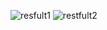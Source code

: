 ![resfult1](https://github.com/JorgeAAG/API_RESTful2/assets/151756124/d06173a5-0d83-444c-a04c-d3f7b48f6c27)
![restfult2](https://github.com/JorgeAAG/API_RESTful2/assets/151756124/1fa0e803-ec65-47f1-9676-cb1d878c7f7e)


